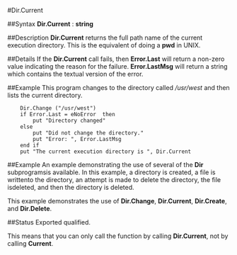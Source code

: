 
#Dir.Current

##Syntax
**Dir.Current** : **string**


##Description
**Dir.Current** returns the full path name of the current execution directory. This is the equivalent of doing a **pwd** in UNIX.


##Details
If the **Dir.Current** call fails, then **Error.Last** will return a non-zero value indicating the reason for the failure. **Error.LastMsg** will return a string which contains the textual version of the error.


##Example
This program changes to the directory called _/usr/west_ and then lists the current directory.

        Dir.Change ("/usr/west")
        if Error.Last = eNoError  then
            put "Directory changed"
        else
            put "Did not change the directory."
            put "Error: ", Error.LastMsg
        end if
        put "The current execution directory is ", Dir.Current
##Example
An example demonstrating the use of several of the **Dir** subprogramsis available. In this example, a directory is created, a file is writtento the directory, an attempt is made to delete the directory, the file isdeleted, and then the directory is deleted.

This example demonstrates the use of **Dir.Change**, **Dir.Current**, **Dir.Create**, and **Dir.Delete**.




##Status
Exported qualified.

This means that you can only call the function by calling **Dir.Current**, not by calling **Current**.

